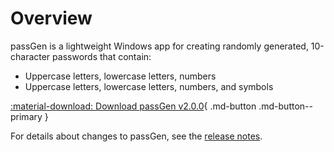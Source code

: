 # Overview

passGen is a lightweight Windows app for creating randomly generated, 10-character passwords that contain:
	
- Uppercase letters, lowercase letters, numbers
- Uppercase letters, lowercase letters, numbers, and symbols

<!-- ## Auto width for passGen download button -->
[:material-download: Download passGen v2.0.0](https://github.com/josh-wong/passGen/releases/download/v2.0.0/passGen_installer.msi){ .md-button .md-button--primary }

For details about changes to passGen, see the [release notes](https://github.com/josh-wong/passGen/releases).

